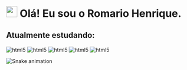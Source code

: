 # <img src="https://raw.githubusercontent.com/kaueMarques/kaueMarques/master/hi.gif" width="30px"> Olá! Eu sou o Romario Henrique.


## Atualmente estudando:


<div>
  
 <img align="center" alt="html5" src="https://img.shields.io/badge/HTML5-E34F26?style=for-the-badge&logo=html5&logoColor=white"/>
 
 <img align="center" alt="html5" src="https://img.shields.io/badge/CSS3-1572B6?style=for-the-badge&logo=css3&logoColor=white"/>
 
 <img align="center" alt="html5" src="https://img.shields.io/badge/JavaScript-323330?style=for-the-badge&logo=javascript&logoColor=F7DF1E"/>

 <img align="center" alt="html5" src="https://img.shields.io/badge/PHP-777BB4?style=for-the-badge&logo=php&logoColor=white"/>

 <img align="center" alt="html5" src="https://img.shields.io/badge/SQLite-07405E?style=for-the-badge&logo=sqlite&logoColor=white"/>
 
</div>

![Snake animation](https://github.com/romariohenrique/romariohenrique/blob/output/github-contribution-grid-snake.svg)











